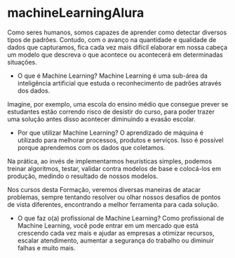 # machineLearningAlura

Como seres humanos, somos capazes de aprender como detectar diversos tipos de padrões. Contudo, com o avanço na quantidade e qualidade de dados que capturamos, fica cada vez mais difícil elaborar em nossa cabeça um modelo que descreva o que acontece ou acontecerá em determinadas situações.

- O que é Machine Learning?
Machine Learning é uma sub-área da inteligência artificial que estuda o reconhecimento de padrões através dos dados.

Imagine, por exemplo, uma escola do ensino médio que consegue prever se estudantes estão correndo risco de desistir do curso, para poder trazer uma solução antes disso acontecer diminuindo a evasão escolar.

- Por que utilizar Machine Learning?
O aprendizado de máquina é utilizado para melhorar processos, produtos e serviços. Isso é possível porque aprendemos com os dados que coletamos.

Na prática, ao invés de implementarmos heurísticas simples, podemos treinar algoritmos, testar, validar contra modelos de base e colocá-los em produção, medindo o resultado de nossos modelos.

Nos cursos desta Formação, veremos diversas maneiras de atacar problemas, sempre tentando resolver ou olhar nossos desafios de pontos de vista diferentes, encontrando a melhor ferramenta para cada solução.

- O que faz o(a) profissional de Machine Learning?
Como profissional de Machine Learning, você pode entrar em um mercado que está crescendo cada vez mais e ajudar as empresas a otimizar recursos, escalar atendimento, aumentar a segurança do trabalho ou diminuir falhas e muito mais.
